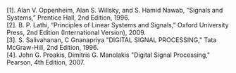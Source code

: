 [1]. Alan V. Oppenheim, Alan S. Willsky, and S. Hamid Nawab, “Signals and Systems,” Prentice Hall, 2nd Edition, 1996.<br>
[2]. B. P. Lathi, “Principles of Linear Systems and Signals,” Oxford University Press, 2nd Edition (International Version), 2009.<br>
[3]. S. Salivahanan, C Gnanapriya "DIGITAL SIGNAL PROCESSING," Tata McGraw-Hill, 2nd Edition, 1996.<br>
[4]. John G. Proakis, Dimitris G. Manolakis "Digital Signal Processing," Pearson, 4th Edition, 2007.
